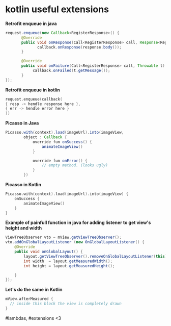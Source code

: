 # kotlin useful extensions

<b>Retrofit enqueue in java</b>
```java
request.enqueue(new Callback<RegisterResponse>() {
       @Override
       public void onResponse(Call<RegisterResponse> call, Response<RegisterResponse> response)                 
              callback.onResponse(response.body());
       }

       @Override
       public void onFailure(Call<RegisterResponse> call, Throwable t) {
            callback.onFailed(t.getMessage());
       }       
});
```


<b>Retrofit enqueue in kotlin</b>
```kotlin
request.enqueue(callback(
{ resp -> hendle response here }, 
{ err -> hendle error here }
))
```


<b>Picasso in Java</b>
```Java
Picasso.with(context).load(imageUrl).into(imageView,
        object : Callback {
            override fun onSuccess() {
                animateImageView()
            }

            override fun onError() {
                // empty method. (looks ugly)
            }
        })
```

<b>Picasso in Kotlin</b>
```kotlin
Picasso.with(context).load(imageUrl).into(imageView) {
    onSuccess {
        animateImageView()
    }
}
```



<b>Example of painfull function in java for adding listener to get view's height and width</b>
```java
ViewTreeObserver vto = mView.getViewTreeObserver(); 
vto.addOnGlobalLayoutListener (new OnGlobalLayoutListener() { 
    @Override 
    public void onGlobalLayout() {
        layout.getViewTreeObserver().removeOnGlobalLayoutListener(this); 
        int width  = layout.getMeasuredWidth();
        int height = layout.getMeasuredHeight(); 

    } 
});
```

<b>Let's do the same in Kotlin</b>
```kotlin
mView.afterMeasured {
  // inside this block the view is completely drawn
}
```



#lambdas, #extensions <3
